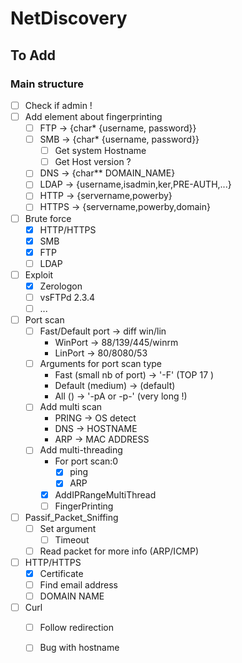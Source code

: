 # NetDiscovery

## To Add

### Main structure 
- [ ] Check if admin ! 
- [ ] Add element about fingerprinting 
  - [ ] FTP -> {char* {username, password}}
  - [ ] SMB -> {char* {username, password}}
    - [ ] Get system Hostname
    - [ ] Get Host version ?
  - [ ] DNS -> {char** DOMAIN_NAME}
  - [ ] LDAP -> {username,isadmin,ker,PRE-AUTH,...}
  - [ ] HTTP -> {servername,powerby}
  - [ ] HTTPS -> {servername,powerby,domain}
- [ ] Brute force
  - [x] HTTP/HTTPS
  - [x] SMB
  - [x] FTP
  - [ ] LDAP
- [ ] Exploit
  - [x] Zerologon
  - [ ] vsFTPd 2.3.4
  - [ ] ...
- [ ] Port scan
  - [ ] Fast/Default port -> diff win/lin
    - WinPort -> 88/139/445/winrm
    - LinPort -> 80/8080/53
  - [ ] Arguments for port scan type
      - Fast (small nb of port)	-> '-F' (TOP 17 )
      - Default (medium)			-> (default)
      - All ()					-> '-pA or -p-' (very long !)
  - [ ] Add multi scan
    - PRING -> OS detect 
    - DNS  -> HOSTNAME
    - ARP  -> MAC ADDRESS
  - [ ] Add multi-threading
    - For port scan:0
      - [x] ping 
      - [X] ARP
    - [x] AddIPRangeMultiThread
    - [ ] FingerPrinting
- [ ] Passif_Packet_Sniffing
  - [ ] Set argument
    - [ ] Timeout
  - [ ] Read packet for more info (ARP/ICMP)
- [ ] HTTP/HTTPS
  - [x] Certificate
  - [ ] Find email address
  - [ ] DOMAIN NAME
 - [ ] Curl
   - [ ] Follow redirection
   - [ ] Bug with hostname

